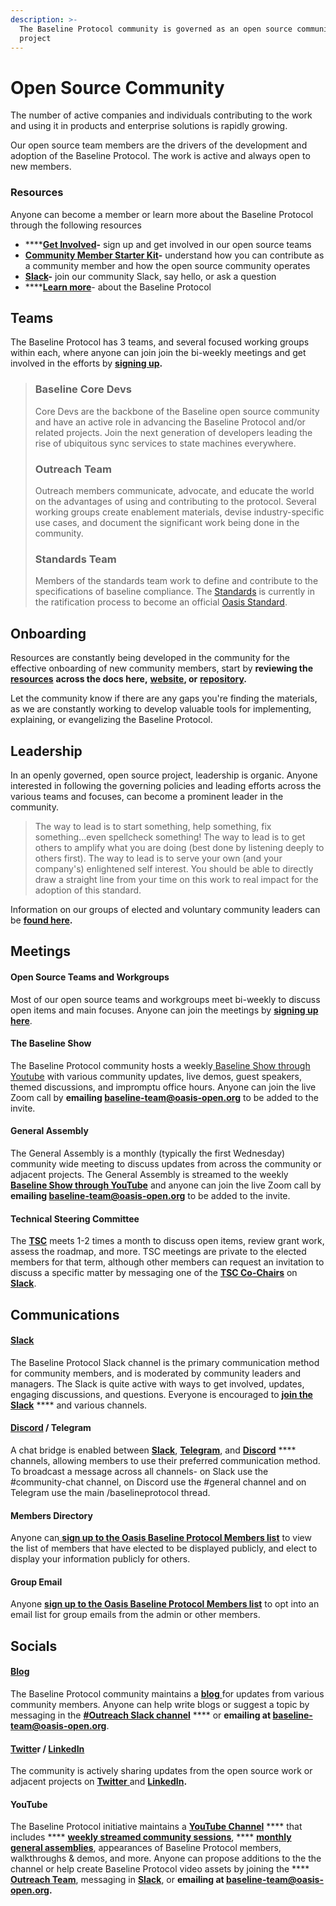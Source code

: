 ```yaml
---
description: >-
  The Baseline Protocol community is governed as an open source community
  project
---
```


# Open Source Community

The number of active companies and individuals contributing to the work and using it in products and enterprise solutions is rapidly growing.&#x20;

Our open source team members are the drivers of the development and adoption of the Baseline Protocol. The work is active and always open to new members.

### **Resources**

Anyone can become a member or learn more about the Baseline Protocol through the following resources

* ****[**Get Involved**](https://www.baseline-protocol.org/get-involved/)**-** sign up and get involved in our open source teams&#x20;
* [**Community Member Starter Kit**](https://www.baseline-protocol.org/resources/)**-** understand how you can contribute as a community member and how the open source community operates
* [**Slack**](https://join.slack.com/t/ethereum-baseline/shared\_invite/zt-d6emqeci-bjzBsXBqK4D7tBTZ40AEfQ)**-** join our community Slack, say hello, or ask a question
* ****[**Learn more**](https://www.baseline-protocol.org/resources/)- about the Baseline Protocol

## **Teams**

The Baseline Protocol has 3 teams, and several focused working groups within each, where anyone can join join the bi-weekly meetings and get involved in the efforts by [**signing up**](https://www.baseline-protocol.org/get-involved/)**.**&#x20;

> ### Baseline Core Devs
>
> Core Devs are the backbone of the Baseline open source community and have an active role in advancing the Baseline Protocol and/or related projects. Join the next generation of developers leading the rise of ubiquitous sync services to state machines everywhere.
>
> ### Outreach Team
>
> Outreach members communicate, advocate, and educate the world on the advantages of using and contributing to the protocol. Several working groups create enablement materials, devise industry-specific use cases, and document the significant work being done in the community.
>
> ### Standards Team
>
> Members of the standards team work to define and contribute to the specifications of baseline compliance. The [Standards](broken-reference) is currently in the ratification process to become an official [Oasis Standard](https://www.oasis-open.org).

## Onboarding  <a href="#onboarding-help-getting-started" id="onboarding-help-getting-started"></a>

Resources are constantly being developed in the community for the effective onboarding of new community members, start by **reviewing the** [**resources**](open-source-community.md#resources) **across the docs here,** [**website**](../docs/baseline-protocol/the-baseline-protocol.md)**, or** [**repository**](https://github.com/orgs/eea-oasis/repositories)**.**

Let the community know if there are any gaps you're finding the materials, as we are constantly working to develop valuable tools for implementing, explaining, or evangelizing the Baseline Protocol.&#x20;

## **Leadership** <a href="#leadership" id="leadership"></a>

In an openly governed, open source project, leadership is organic. Anyone interested in following the governing policies and leading efforts across the various teams and focuses, can become a prominent leader in the community.&#x20;

> The way to lead is to start something, help something, fix something...even spellcheck something! The way to lead is to get others to amplify what you are doing (best done by listening deeply to others first). The way to lead is to serve your own (and your company's) enlightened self interest. You should be able to directly    draw a straight line from your time on this work to real impact for the adoption of this standard.

Information on our groups of elected and voluntary community leaders can be [**found here**](community-leaders.md)**.**

## Meetings <a href="#meetings-and-meetups" id="meetings-and-meetups"></a>

#### Open Source Teams and Workgroups  <a href="#specifications-steering-committee" id="specifications-steering-committee"></a>

Most of our open source teams and workgroups meet bi-weekly to discuss open items and main focuses. Anyone can join the meetings by [**signing up here**](https://www.baseline-protocol.org/get-involved/).

#### The Baseline Show <a href="#specifications-steering-committee" id="specifications-steering-committee"></a>

The Baseline Protocol community hosts a weekly[ Baseline Show through Youtube](https://youtube.com/playlist?list=PLxmhMSa49Q1CVwTdcUNeoqoME6GRwtSTA) with various community updates, live demos, guest speakers, themed discussions, and impromptu office hours. Anyone can join the live Zoom call by **emailing baseline-team@oasis-open.org** to be added to the invite.&#x20;

#### General Assembly <a href="#specifications-steering-committee" id="specifications-steering-committee"></a>

The General Assembly is a monthly (typically the first Wednesday) community wide meeting to discuss updates from across the community or adjacent projects. The General Assembly is streamed to the weekly[ **Baseline Show through YouTube**](https://youtube.com/playlist?list=PLxmhMSa49Q1BTD\_-KrpuLIe8P2J1UR19W) and anyone can join the live Zoom call by **emailing baseline-team@oasis-open.org** to be added to the invite.&#x20;

#### Technical Steering Committee <a href="#technical-steering-committee" id="technical-steering-committee"></a>

The [**TSC**](community-leaders.md#your-technical-steering-committee) meets 1-2 times a month to discuss open items, review grant work, assess the roadmap, and more. TSC meetings are private to the elected members for that term, although other members can request an invitation to discuss a specific matter by messaging one of the [**TSC Co-Chairs**](../docs/governance/technical-steering-committee.md) on [**Slack**](open-source-community.md#resources).

## Communications  <a href="#communications-connecting-with-each-other-directly" id="communications-connecting-with-each-other-directly"></a>

#### [Slack](https://join.slack.com/t/ethereum-baseline/shared\_invite/zt-d6emqeci-bjzBsXBqK4D7tBTZ40AEfQ)  <a href="#slack-discourse-telegram" id="slack-discourse-telegram"></a>

The Baseline Protocol Slack channel is the primary communication method for community members, and is moderated by community leaders and managers. The Slack is quite active with ways to get involved, updates, engaging discussions, and questions. Everyone is encouraged to [**join the Slack**](https://join.slack.com/t/ethereum-baseline/shared\_invite/zt-d6emqeci-bjzBsXBqK4D7tBTZ40AEfQ) **** and various channels.&#x20;

#### [Discord](https://discord.gg/NE8AYD7) / Telegram <a href="#slack-discourse-telegram" id="slack-discourse-telegram"></a>

A chat bridge is enabled between [**Slack**](https://join.slack.com/t/ethereum-baseline/shared\_invite/zt-d6emqeci-bjzBsXBqK4D7tBTZ40AEfQ), [**Telegram**](https://t.me/baselineprotocol), and [**Discord**](https://discord.gg/NE8AYD7) **** channels, allowing members to use their preferred communication method. To broadcast a message across all channels- on Slack use the #community-chat channel, on Discord use the #general channel and on Telegram use the main /baselineprotocol thread.

#### Members Directory <a href="#members-directory" id="members-directory"></a>

Anyone can[ **sign up to the Oasis Baseline Protocol Members list**](https://lists.oasis-open-projects.org/g/baseline) to view the list of members that have elected to be displayed publicly, and elect to display your information publicly for others.&#x20;

#### Group Email <a href="#group-email" id="group-email"></a>

Anyone [**sign up to the Oasis Baseline Protocol Members list**](https://lists.oasis-open-projects.org/g/baseline) to opt into an email list for group emails from the admin or other members.

## Socials <a href="#communications-connecting-with-each-other-directly" id="communications-connecting-with-each-other-directly"></a>

#### [Blog](https://www.baseline-protocol.org/blog/) <a href="#medium" id="medium"></a>

The Baseline Protocol community maintains a [**blog** ](https://www.baseline-protocol.org/blog/)for updates from various community members. Anyone can help write blogs or suggest a topic by messaging in the [**#Outreach Slack channel**](https://join.slack.com/t/ethereum-baseline/shared\_invite/zt-d6emqeci-bjzBsXBqK4D7tBTZ40AEfQ) **** or **emailing at baseline-team@oasis-open.org**.

#### [Twitte](https://twitter.com/baselineproto)r  / [LinkedIn](https://www.linkedin.com/company/baseline-protocol) <a href="#youtube" id="youtube"></a>

The community is actively sharing updates from the open source work or adjacent projects on [**Twitter** ](https://twitter.com/baselineproto)and [**LinkedIn**](https://www.linkedin.com/company/baseline-protocol)**.**

#### YouTube <a href="#youtube" id="youtube"></a>

The Baseline Protocol initiative maintains a [**YouTube Channel**](https://www.youtube.com/playlist?list=PLxmhMSa49Q1CVwTdcUNeoqoME6GRwtSTA) **** that includes **** [**weekly streamed community sessions**](open-source-community.md#specifications-steering-committee-1), **** [**monthly general assemblies**](open-source-community.md#specifications-steering-committee-2), appearances of Baseline Protocol members, walkthroughs & demos, and more. Anyone can propose additions to the the channel or help create Baseline Protocol video assets by joining the **** [**Outreach Team**](open-source-community.md#teams), messaging in [**Slack**](https://join.slack.com/t/ethereum-baseline/shared\_invite/zt-d6emqeci-bjzBsXBqK4D7tBTZ40AEfQ), or **emailing at baseline-team@oasis-open.org.**

​
